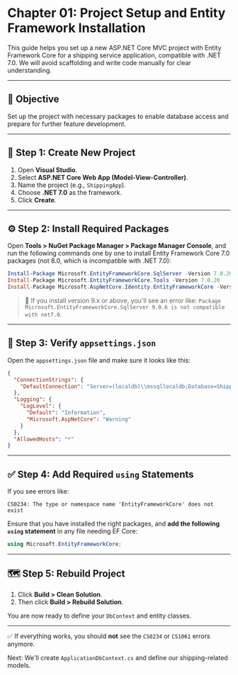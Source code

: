 # Chapter 01: Project Setup and Entity Framework Installation

This guide helps you set up a new ASP.NET Core MVC project with Entity Framework Core for a shipping service application, compatible with .NET 7.0. We will avoid scaffolding and write code manually for clear understanding.

---

## 🎯 Objective

Set up the project with necessary packages to enable database access and prepare for further feature development.

---

## 📁 Step 1: Create New Project

1. Open **Visual Studio**.
2. Select **ASP.NET Core Web App (Model-View-Controller)**.
3. Name the project (e.g., `ShippingApp`).
4. Choose **.NET 7.0** as the framework.
5. Click **Create**.

---

## ⚙️ Step 2: Install Required Packages

Open **Tools > NuGet Package Manager > Package Manager Console**, and run the following commands one by one to install Entity Framework Core 7.0 packages (not 8.0, which is incompatible with .NET 7.0):

```powershell
Install-Package Microsoft.EntityFrameworkCore.SqlServer -Version 7.0.20
Install-Package Microsoft.EntityFrameworkCore.Tools -Version 7.0.20
Install-Package Microsoft.AspNetCore.Identity.EntityFrameworkCore -Version 7.0.20
```

> 🛑 If you install version 9.x or above, you'll see an error like:
> `Package Microsoft.EntityFrameworkCore.SqlServer 9.0.6 is not compatible with net7.0`.

---

## 🔧 Step 3: Verify `appsettings.json`

Open the `appsettings.json` file and make sure it looks like this:

```json
{
  "ConnectionStrings": {
    "DefaultConnection": "Server=(localdb)\\mssqllocaldb;Database=ShippingAppDb;Trusted_Connection=True;MultipleActiveResultSets=true"
  },
  "Logging": {
    "LogLevel": {
      "Default": "Information",
      "Microsoft.AspNetCore": "Warning"
    }
  },
  "AllowedHosts": "*"
}
```

---

## ✅ Step 4: Add Required `using` Statements

If you see errors like:

```plaintext
CS0234: The type or namespace name 'EntityFrameworkCore' does not exist
```

Ensure that you have installed the right packages, and **add the following `using` statement** in any file needing EF Core:

```csharp
using Microsoft.EntityFrameworkCore;
```

---

## 🗺 Step 5: Rebuild Project

1. Click **Build > Clean Solution**.
2. Then click **Build > Rebuild Solution**.

You are now ready to define your `DbContext` and entity classes.

---

✅ If everything works, you should **not** see the `CS0234` or `CS1061` errors anymore.

Next: We'll create `ApplicationDbContext.cs` and define our shipping-related models.
